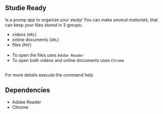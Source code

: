## Studie Ready
Is a promp app to organize your study!
You can make several *materials*, that can keep your files stored in 3 groups:<br> 
- videos (`URL`)
- online documents (`URL`)
- files (`PDF`)
<br><br>
- To open the files uses `Adobe Reader`
- To open both videos and online documents uses `Chrome`
<br>
For more details execute the command help

## Dependencies
- Adobe Reader
- Chrome
